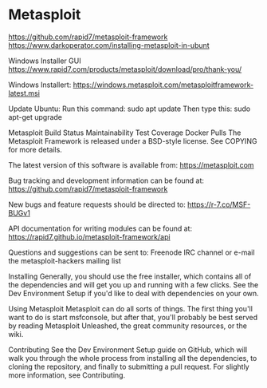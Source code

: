 # Metasploit
https://github.com/rapid7/metasploit-framework
https://www.darkoperator.com/installing-metasploit-in-ubunt

Windows Installer GUI
https://www.rapid7.com/products/metasploit/download/pro/thank-you/

Windows Installert: https://windows.metasploit.com/metasploitframework-latest.msi

Update Ubuntu:  Run this command: sudo apt update Then type this: sudo apt-get upgrade

Metasploit Build Status Maintainability Test Coverage Docker Pulls
The Metasploit Framework is released under a BSD-style license. See COPYING for more details.

The latest version of this software is available from: https://metasploit.com

Bug tracking and development information can be found at: https://github.com/rapid7/metasploit-framework

New bugs and feature requests should be directed to: https://r-7.co/MSF-BUGv1

API documentation for writing modules can be found at: https://rapid7.github.io/metasploit-framework/api

Questions and suggestions can be sent to: Freenode IRC channel or e-mail the metasploit-hackers mailing list

Installing
Generally, you should use the free installer, which contains all of the dependencies and will get you up and running with a few clicks. See the Dev Environment Setup if you'd like to deal with dependencies on your own.

Using Metasploit
Metasploit can do all sorts of things. The first thing you'll want to do is start msfconsole, but after that, you'll probably be best served by reading Metasploit Unleashed, the great community resources, or the wiki.

Contributing
See the Dev Environment Setup guide on GitHub, which will walk you through the whole process from installing all the dependencies, to cloning the repository, and finally to submitting a pull request. For slightly more information, see Contributing.
